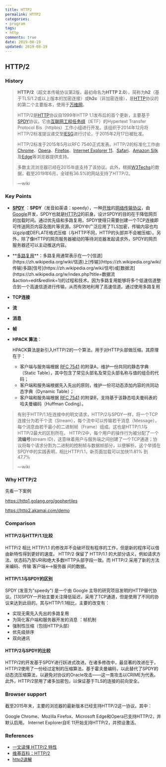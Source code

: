 ```yaml
---
title: HTTP2
permalink: HTTP2
categories:
- program
tags: 
- http
comments: true
date: 2019-08-19
updated: 2019-08-19
---
```

## HTTP/2

### History

> **HTTP/2**（超文本传输协议第2版，最初命名为**HTTP 2.0**），简称为**h2**（基于TLS/1.2或以上版本的加密连接）或**h2c**（非加密连接），是[HTTP](https://zh.wikipedia.org/wiki/HTTP)协议的的第二个主要版本，使用于[万维网](https://zh.wikipedia.org/wiki/全球資訊網)。
>
> HTTP/2是[HTTP](https://zh.wikipedia.org/wiki/HTTP)协议自1999年HTTP 1.1发布后的首个更新，主要基于[SPDY](https://zh.wikipedia.org/wiki/SPDY)协议。它由[互联网工程任务组](https://zh.wikipedia.org/wiki/互联网工程任务组)（IETF）的Hypertext Transfer Protocol Bis（httpbis）工作小组进行开发。该组织于2014年12月将HTTP/2标准提议递交至[IESG](https://zh.wikipedia.org/w/index.php?title=IESG&action=edit&redlink=1)进行讨论，于2015年2月17日被批准。
>
> HTTP/2标准于2015年5月以RFC 7540正式发表。HTTP/2的标准化工作由[Chrome](https://zh.wikipedia.org/wiki/Google_Chrome)、[Opera](https://zh.wikipedia.org/wiki/Opera瀏覽器)、[Firefox](https://zh.wikipedia.org/wiki/Firefox)、[Internet Explorer 11](https://zh.wikipedia.org/wiki/Internet_Explorer_11)、[Safari](https://zh.wikipedia.org/wiki/Safari)、[Amazon Silk](https://zh.wikipedia.org/w/index.php?title=Amazon_Silk&action=edit&redlink=1)及[Edge](https://zh.wikipedia.org/wiki/Microsoft_Edge)等浏览器提供支持。
>
> 多数主流浏览器已经在2015年底支持了该协议。此外，根据[W3Techs](https://zh.wikipedia.org/w/index.php?title=W3Techs&action=edit&redlink=1)的数据，截至2019年6月，全球有36.5%的网站支持了HTTP/2。
>
> —wiki

### Key Points

- **[SPDY](https://zh.wikipedia.org/wiki/HTTP/2)** ：**SPDY**（发音如英语：speedy），一种[开放](https://zh.wikipedia.org/wiki/開放原始碼)的[网络传输协议](https://zh.wikipedia.org/wiki/網路傳輸協定)，由[Google](https://zh.wikipedia.org/wiki/Google)开发，SPDY也就是[HTTP/2](https://zh.wikipedia.org/wiki/HTTP/2)的前身。设计SPDY的目的在于降低网页的加载时间。通过优先级和多路复用，SPDY使得只需要创建一个TCP连接即可传送网页内容及图片等资源。SPDY中广泛应用了TLS加密，传输内容也均以gzip或DEFLATE格式压缩（与HTTP不同，HTTP的头部并不会被压缩）。另外，除了像HTTP的网页服务器被动的等待浏览器发起请求外，SPDY的网页服务器还可以主动推送内容。

- **[多路复用]([https://zh.wikipedia.org/wiki/%E5%A4%9A%E8%B7%AF%E5%A4%8D%E7%94%A8](https://zh.wikipedia.org/wiki/多路复用))**：多路复用通常表示在一个[信道](https://zh.wikipedia.org/wiki/信道)上[传输](https://zh.wikipedia.org/wiki/传输)多路[信号](https://zh.wikipedia.org/wiki/信号)或[数据流](https://zh.wikipedia.org/w/index.php?title=数据流&action=edit&redlink=1)的过程和技术。因为多路复用能够将多个低速信道整合到一个高速信道进行传输，从而有效地利用了高速信道。通过使用多路复用

- **TCP连接**

- **流**

- **消息**

- **帧**

- **HPACK 算法**：

  HPACK算法是新引入HTTP/2的一个算法，用于对HTTP头部做压缩。其原理在于：

  - 客户端与服务端根据 [RFC 7541](https://tools.ietf.org/html/rfc7541) 的附录A，维护一份共同的静态字典（Static Table），其中包含了常见头部名及常见头部名称与值的组合的代码；
  - 客户端和服务端根据先入先出的原则，维护一份可动态添加内容的共同动态字典（Dynamic Table）；
  - 客户端和服务端根据 [RFC 7541](https://tools.ietf.org/html/rfc7541) 的附录B，支持基于该静态哈夫曼码表的哈夫曼编码（Huffman Coding）。

> 有别于HTTP/1.1在连接中的明文请求，HTTP/2与SPDY一样，将一个TCP连接分为若干个流（Stream），每个流中可以传输若干消息（Message），每个消息由若干最小的二进制帧（Frame）组成。这也是HTTP/1.1与HTTP/2最大的区别所在。 HTTP/2中，每个用户的操作行为被分配了一个**流编号**(stream ID)，这意味着用户与服务端之间创建了一个TCP通道；协议将每个请求分割为二进制的控制帧与数据帧部分，以便解析。这个举措在SPDY中的实践表明，相比HTTP/1.1，新页面加载可以加快11.81% 到 47.7%
>
> —wiki

### Why HTTP/2

先看一下案例

https://http1.golang.org/gophertiles

https://http2.akamai.com/demo



### Comparison

#### HTTP/2与HTTP/1.1比较
HTTP/2 相比 HTTP/1.1 的修改并不会破坏现有程序的工作，但是新的程序可以借由新特性得到更好的速度。
HTTP/2 保留了 HTTP/1.1 的大部分语义，例如请求方法、状态码乃至URI和绝大多数HTTP头部字段一致。而 HTTP/2 采用了新的方法来编码、传输 客户端<——>服务器 间的数据。

#### HTTP/1.1与SPDY的区别

SPDY (发音为"speedy") 是一个由 Google 主导的研究项目发明的HTTP替代协议。[13]SPDY一开始主要关注降低延迟，采用了TCP通道，但是使用了不同的协议来达到此目的。其与HTTP/1.1相比，主要的改变有：
- 实现无需先入先出的多路复用
- 为简化客户端和服务器开发的消息 ：帧机制
- 强制性压缩（包括HTTP头部）
- 优先级排序
- 双向通讯

#### HTTP/2与SPDY的比较
HTTP/2的开发基于SPDY进行跃进式改进。在诸多修改中，最显著的改进在于，HTTP/2使用了一份经过定制的压缩算法，基于霍夫曼编码，以此替代了SPDY的动态流压缩算法，以避免对协议的Oracle攻击——这一类攻击以CRIME为代表。此外，HTTP/2禁用了诸多加密包，以保证基于TLS的连接的前向安全。

### Browser support

截至2015年末，主要的浏览器的最新版本已经支持HTTP/2这一协议。其中：

Google Chrome、Mozilla Firefox、Microsoft Edge和Opera已支持HTTP/2，并默认启用。
Internet Explorer自IE 11开始支持HTTP/2，并预设激活。

### References

- [一文读懂 HTTP/2 特性](https://zhuanlan.zhihu.com/p/26559480)
- [维基百科：HTTP/2](https://link.zhihu.com/?target=https%3A//zh.wikipedia.org/wiki/HTTP/2)
- [http2讲解](https://link.zhihu.com/?target=https%3A//ye11ow.gitbooks.io/http2-explained/content/part2.html)





